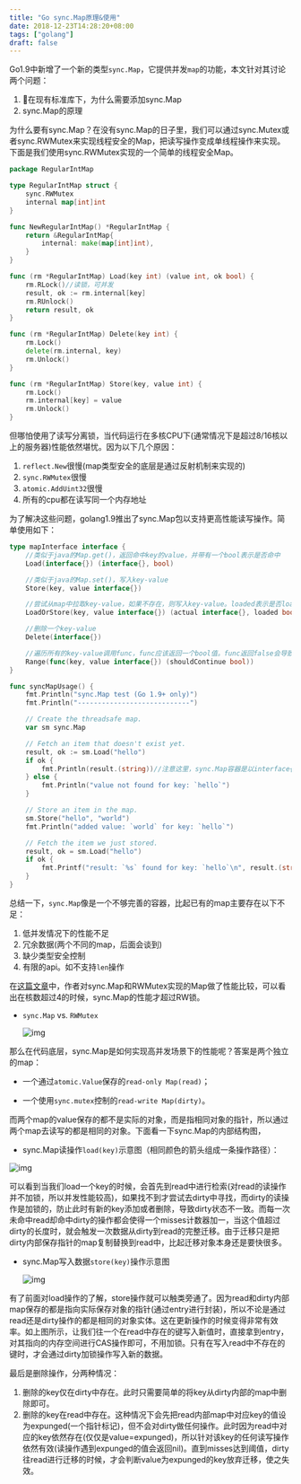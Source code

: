 ```yaml
---
title: "Go sync.Map原理&使用"
date: 2018-12-23T14:28:20+08:00
tags: ["golang"]
draft: false
---
```


Go1.9中新增了一个新的类型`sync.Map`，它提供并发`map`的功能，本文针对其讨论两个问题：

1. 在现有标准库下，为什么需要添加sync.Map
2. sync.Map的原理

为什么要有sync.Map？在没有sync.Map的日子里，我们可以通过sync.Mutex或者sync.RWMutex来实现线程安全的Map，把读写操作变成单线程操作来实现。下面是我们使用sync.RWMutex实现的一个简单的线程安全Map。

```go
package RegularIntMap

type RegularIntMap struct {
    sync.RWMutex
    internal map[int]int
}

func NewRegularIntMap() *RegularIntMap {
    return &RegularIntMap{
        internal: make(map[int]int),
    }
}

func (rm *RegularIntMap) Load(key int) (value int, ok bool) {
    rm.RLock()//读锁，可并发
    result, ok := rm.internal[key]
    rm.RUnlock()
    return result, ok
}

func (rm *RegularIntMap) Delete(key int) {
    rm.Lock()
    delete(rm.internal, key)
    rm.Unlock()
}

func (rm *RegularIntMap) Store(key, value int) {
    rm.Lock()
    rm.internal[key] = value
    rm.Unlock()
}
```

但哪怕使用了读写分离锁，当代码运行在多核CPU下(通常情况下是超过8/16核以上的服务器)性能依然堪忧。因为以下几个原因：

1. `reflect.New`很慢(map类型安全的底层是通过反射机制来实现的)
2. `sync.RWMutex`很慢
3. `atomic.AddUint32`很慢
4. 所有的cpu都在读写同一个内存地址

为了解决这些问题，golang1.9推出了sync.Map包以支持更高性能读写操作。简单使用如下：

```go
type mapInterface interface {
    //类似于java的Map.get()，返回命中key的value，并带有一个bool表示是否命中
    Load(interface{}) (interface{}, bool)

    //类似于java的Map.set()，写入key-value
    Store(key, value interface{})

    //尝试从map中拉取key-value，如果不存在，则写入key-value。loaded表示是否load操作命中
    LoadOrStore(key, value interface{}) (actual interface{}, loaded bool)

    //删除一个key-value
    Delete(interface{})

    //遍历所有的key-value调用func，func应该返回一个bool值。func返回false会导致遍历终止
    Range(func(key, value interface{}) (shouldContinue bool))
}

func syncMapUsage() {
    fmt.Println("sync.Map test (Go 1.9+ only)")
    fmt.Println("----------------------------")

    // Create the threadsafe map.
    var sm sync.Map

    // Fetch an item that doesn't exist yet.
    result, ok := sm.Load("hello")
    if ok {
        fmt.Println(result.(string))//注意这里，sync.Map容器是以interface{}的方式保存对象的，所以需要进行类型转换。也就是说sync.Map是类型不安全的
    } else {
        fmt.Println("value not found for key: `hello`")
    }

    // Store an item in the map.
    sm.Store("hello", "world")
    fmt.Println("added value: `world` for key: `hello`")

    // Fetch the item we just stored.
    result, ok = sm.Load("hello")
    if ok {
        fmt.Printf("result: `%s` found for key: `hello`\n", result.(string))
    }
}
```

总结一下，`sync.Map`像是一个不够完善的容器，比起已有的map主要存在以下不足：

1. 低并发情况下的性能不足
2. 冗余数据(两个不同的map，后面会谈到)
3. 缺少类型安全控制
4. 有限的api。如不支持`len`操作

在[这篇文章](https://medium.com/@deckarep/the-new-kid-in-town-gos-sync-map-de24a6bf7c2c)中，作者对sync.Map和RWMutex实现的Map做了性能比较，可以看出在核数超过4的时候，sync.Map的性能才超过RW锁。

- `sync.Map` vs. `RWMutex`

  ![img](http://minio.gogodjzhu.com/images/20210405_121039_1804e52d-8137-4085-819b-1db20f8e6841.png)



那么在代码底层，sync.Map是如何实现高并发场景下的性能呢？答案是两个独立的map：

- 一个通过`atomic.Value`保存的`read-only Map(read)`；

- 一个使用`sync.mutex`控制的`read-write Map(dirty)`。

而两个map的value保存的都不是实际的对象，而是指相同对象的指针，所以通过两个map去读写的都是相同的对象。下面看一下sync.Map的内部结构图，

- sync.Map读操作`load(key)`示意图（相同颜色的箭头组成一条操作路径）：

![img](http://minio.gogodjzhu.com/images/20210405_121035_7d2ba2a9-2918-4bb0-9f3f-a2062eb81016.png)

可以看到当我们load一个key的时候，会首先到read中进行检索(对read的读操作并不加锁，所以并发性能较高)，如果找不到才尝试去dirty中寻找，而dirty的读操作是加锁的，防止此时有新的key添加或者删除，导致dirty状态不一致。而每一次未命中read却命中dirty的操作都会使得一个misses计数器加一，当这个值超过dirty的长度时，就会触发一次数据从dirty到read的完整迁移。由于迁移只是把dirty内部保存指针的map复制替换到read中，比起迁移对象本身还是要快很多。

- sync.Map写入数据`store(key)`操作示意图

  ![img](http://minio.gogodjzhu.com/images/20210405_121255_58e0ce59-0ecc-486d-b942-31bd2f2242af.png)

有了前面对load操作的了解，store操作就可以触类旁通了。因为read和dirty内部map保存的都是指向实际保存对象的指针(通过entry进行封装)，所以不论是通过read还是dirty操作的都是相同的对象实体。这在更新操作的时候变得非常有效率。如上图所示，让我们往一个在read中存在的键写入新值时，直接拿到entry，对其指向的内存空间进行CAS操作即可，不用加锁。只有在写入read中不存在的键时，才会通过dirty加锁操作写入新的数据。 

最后是删除操作，分两种情况：

1. 删除的key仅在dirty中存在。此时只需要简单的将key从dirty内部的map中删除即可。
2. 删除的key在read中存在。这种情况下会先把read内部map中对应key的值设为expunged(一个指针标记)，但不会对dirty做任何操作。此时因为read中对应的key依然存在(仅仅是value=expunged)，所以针对该key的任何读写操作依然有效(读操作遇到expunged的值会返回nil)。直到misses达到阈值，dirty往read进行迁移的时候，才会判断value为expunged的key放弃迁移，使之失效。